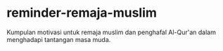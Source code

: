 # reminder-remaja-muslim
Kumpulan motivasi untuk remaja muslim dan penghafal Al-Qur'an dalam menghadapi tantangan masa muda.
